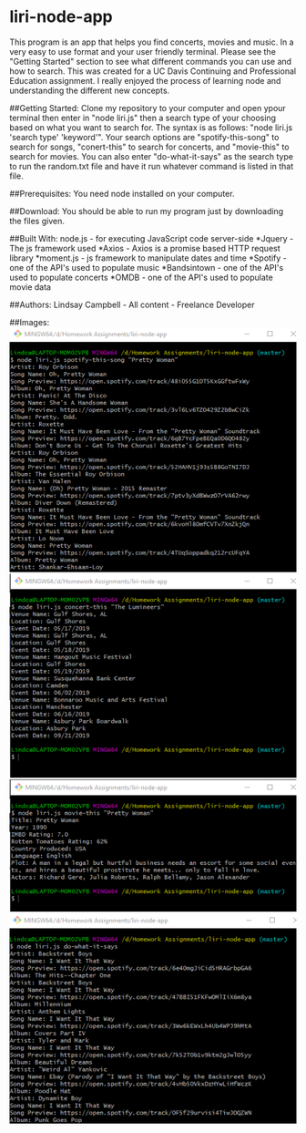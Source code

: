 # liri-node-app

This program is an app that helps you find concerts, movies and music. In a very easy to use format and your user friendly terminal. Please see the "Getting Started" section to see what different commands you can use and how to search. This was created for a UC Davis Continuing and Professional Education assignment. I really enjoyed the process of learning node and understanding the different new concepts.  

##Getting Started:
Clone my repository to your computer and open ypour terminal then enter in "node liri.js" then a search type of your choosing based on what you want to search for. The syntax is as follows: "node liri.js 'search type' 'keyword'". Your search options are "spotify-this-song"  to search for songs, "conert-this" to search for concerts, and "movie-this" to search for movies. You can also enter "do-what-it-says" as the search type to run the random.txt file and have it run whatever command is listed in that file.

##Prerequisites:
You need node installed on your computer.

##Download:
You should be able to run my program just by downloading the files given.

##Built With:
node.js - for executing JavaScript code server-side
*Jquery - The js framework used
*Axios - Axios is a promise based HTTP request library
*moment.js - js framework to manipulate dates and time
*Spotify - one of the API's used to populate music
*Bandsintown - one of the API's used to populate concerts
*OMDB - one of the API's used to populate movie data

##Authors:
Lindsay Campbell - All content - Freelance Developer

##Images:
![spotify-this-song](/images/spotify.png)
![concert-this](/images/concert.png)
![movie-this](/images/movie.png)
![do-what-it-says](/images/dowhat.png)
















